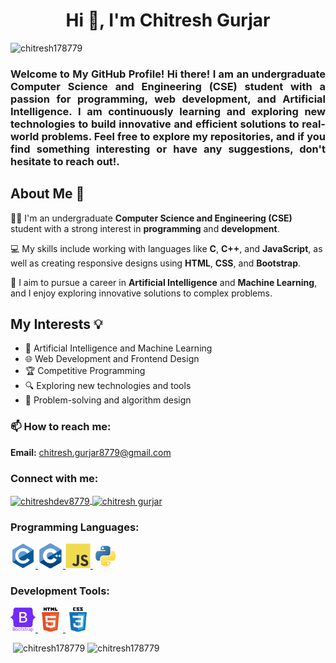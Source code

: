 <h1 align="center">Hi 👋, I'm Chitresh Gurjar</h1>
<p align="left"> <img src="https://komarev.com/ghpvc/?username=chitresh178779&label=Profile%20views&color=0e75b6&style=flat" alt="chitresh178779" /> </p>
<h3 align="justify">
Welcome to My GitHub Profile!
Hi there! I am an undergraduate Computer Science and Engineering (CSE) student with a passion for programming, web development, and Artificial Intelligence. I am continuously learning and exploring new technologies to build innovative and efficient solutions to real-world problems.
Feel free to explore my repositories, and if you find something interesting or have any suggestions, don't hesitate to reach out!.</h3>


  <h2>About Me 🌟</h2>
<p>
    👨‍💻 I'm an undergraduate <strong>Computer Science and Engineering (CSE)</strong> student with a strong interest in <strong>programming</strong> and <strong>development</strong>. 
</p>
<p>
    💻 My skills include working with languages like <strong>C</strong>, <strong>C++</strong>, and <strong>JavaScript</strong>, as well as creating responsive designs using <strong>HTML</strong>, <strong>CSS</strong>, and <strong>Bootstrap</strong>.
</p>
<p>
    🚀 I aim to pursue a career in <strong>Artificial Intelligence</strong> and <strong>Machine Learning</strong>, and I enjoy exploring innovative solutions to complex problems. 
</p>


  <!-- Interests Section -->
<h2>My Interests 💡</h2>
<ul>
    <li>🤖 Artificial Intelligence and Machine Learning</li>
    <li>🌐 Web Development and Frontend Design</li>
    <li>🏆 Competitive Programming</li>
    <li>🔍 Exploring new technologies and tools</li>
    <li>🧩 Problem-solving and algorithm design</li>
</ul>
<!-- Contact Section -->
<h3>📫 How to reach me:</h3>
<p><strong>Email:</strong> <a href="mailto:chitresh.gurjar8779@gmail.com">chitresh.gurjar8779@gmail.com</a></p>


  <!-- Social Links -->
  <h3>Connect with me:</h3>
  <p align="left">
      <a href="https://dev.to/chitreshdev8779" target="_blank">
          <img align="center" src="https://raw.githubusercontent.com/rahuldkjain/github-profile-readme-generator/master/src/images/icons/Social/devto.svg" alt="chitreshdev8779" height="30" width="40" />
      </a>
      <a href="https://linkedin.com/in/chitresh gurjar" target="_blank">
          <img align="center" src="https://raw.githubusercontent.com/rahuldkjain/github-profile-readme-generator/master/src/images/icons/Social/linked-in-alt.svg" alt="chitresh gurjar" height="30" width="40" />
      </a>
  </p>

  <!-- Programming Languages -->
  <h3>Programming Languages:</h3>
  <p align="left">
      <a href="https://www.cprogramming.com/" target="_blank" rel="noreferrer">
          <img src="https://raw.githubusercontent.com/devicons/devicon/master/icons/c/c-original.svg" alt="C" width="40" height="40" />
      </a>
      <a href="https://www.w3schools.com/cpp/" target="_blank" rel="noreferrer">
          <img src="https://raw.githubusercontent.com/devicons/devicon/master/icons/cplusplus/cplusplus-original.svg" alt="C++" width="40" height="40" />
      </a>
      <a href="https://developer.mozilla.org/en-US/docs/Web/JavaScript" target="_blank" rel="noreferrer">
          <img src="https://raw.githubusercontent.com/devicons/devicon/master/icons/javascript/javascript-original.svg" alt="JavaScript" width="40" height="40" />
      </a>
      <a href="https://www.python.org" target="_blank" rel="noreferrer">
          <img src="https://raw.githubusercontent.com/devicons/devicon/master/icons/python/python-original.svg" alt="Python" width="40" height="40" />
      </a>
  </p>

  <!-- Development Tools -->
  <h3>Development Tools:</h3>
  <p align="left">
      <a href="https://getbootstrap.com" target="_blank" rel="noreferrer">
          <img src="https://raw.githubusercontent.com/devicons/devicon/master/icons/bootstrap/bootstrap-plain-wordmark.svg" alt="Bootstrap" width="40" height="40" />
      </a>
      <a href="https://www.w3.org/html/" target="_blank" rel="noreferrer">
          <img src="https://raw.githubusercontent.com/devicons/devicon/master/icons/html5/html5-original-wordmark.svg" alt="HTML5" width="40" height="40" />
      </a>
      <a href="https://www.w3schools.com/css/" target="_blank" rel="noreferrer">
          <img src="https://raw.githubusercontent.com/devicons/devicon/master/icons/css3/css3-original-wordmark.svg" alt="CSS3" width="40" height="40" />
      </a>
  </p>

  <!-- GitHub Stats -->

<p>&nbsp;<img src="https://github-readme-stats.vercel.app/api?username=chitresh178779&show_icons=true&theme=merko&locale=en" alt="chitresh178779" />
<img src="https://github-readme-streak-stats.herokuapp.com/?user=chitresh178779&theme=dark" alt="chitresh178779" /></p>




